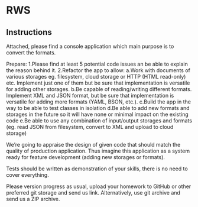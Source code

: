 # RWS

## Instructions

Attached, please find a console application which main purpose is to convert the formats.

Prepare:
1.Please find at least 5 potential code issues an be able to explain the reason behind it.
2.Refactor the app to allow:
a.Work with documents of various storages eg. filesystem, cloud storage or HTTP (HTML read-only) etc. Implement just one of them but
be sure that implementation is versatile for adding other storages.
b.Be capable of reading/writing different formats. Implement XML and JSON format, but be sure that implementation is versatile for adding
more formats (YAML, BSON, etc.).
c.Build the app in the way to be able to test classes in isolation
d.Be able to add new formats and storages in the future so it will have none or minimal impact on the existing code
e.Be able to use any combination of input/output storages and formats (eg. read JSON from filesystem, convert to XML and upload to
cloud storage)

We’re going to appraise the design of given code that should match the quality of production application. Thus imagine this application as a system
ready for feature development (adding new storages or formats).

Tests should be written as demonstration of your skills, there is no need to cover everything.

Please version progress as usual, upload your homework to GitHub or other preferred git storage and send us link. Alternatively, use git archive and send
us a ZIP archive.
